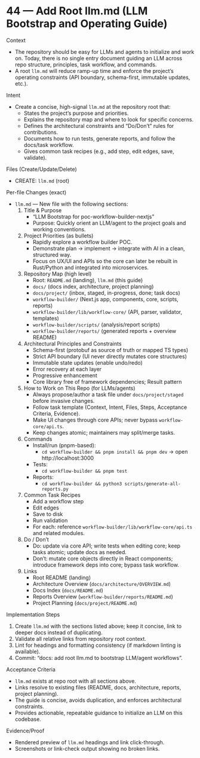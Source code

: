 # 44 — Add Root llm.md (LLM Bootstrap and Operating Guide)

Context
- The repository should be easy for LLMs and agents to initialize and work on. Today, there is no single entry document guiding an LLM across repo structure, principles, task workflow, and commands.
- A root `llm.md` will reduce ramp-up time and enforce the project’s operating constraints (API boundary, schema-first, immutable updates, etc.).

Intent
- Create a concise, high-signal `llm.md` at the repository root that:
  - States the project’s purpose and priorities.
  - Explains the repository map and where to look for specific concerns.
  - Defines the architectural constraints and “Do/Don’t” rules for contributions.
  - Documents how to run tests, generate reports, and follow the docs/task workflow.
  - Gives common task recipes (e.g., add step, edit edges, save, validate).

Files (Create/Update/Delete)
- CREATE: `llm.md` (root)

Per-file Changes (exact)
- `llm.md` — New file with the following sections:
  1) Title & Purpose
     - “LLM Bootstrap for poc-workflow-builder-nextjs”
     - Purpose: Quickly orient an LLM/agent to the project goals and working conventions.
  2) Project Priorities (as bullets)
     - Rapidly explore a workflow builder POC.
     - Demonstrate plan → implement → integrate with AI in a clean, structured way.
     - Focus on UX/UI and APIs so the core can later be rebuilt in Rust/Python and integrated into microservices.
  3) Repository Map (high level)
     - Root: `README.md` (landing), `llm.md` (this guide)
     - `docs/` (docs index, architecture, project planning)
     - `docs/project/` (inbox, staged, in-progress, done; task docs)
     - `workflow-builder/` (Next.js app, components, core, scripts, reports)
     - `workflow-builder/lib/workflow-core/` (API, parser, validator, templates)
     - `workflow-builder/scripts/` (analysis/report scripts)
     - `workflow-builder/reports/` (generated reports + overview README)
  4) Architectural Principles and Constraints
     - Schema-first (protobuf as source of truth or mapped TS types)
     - Strict API boundary (UI never directly mutates core structures)
     - Immutable state updates (enable undo/redo)
     - Error recovery at each layer
     - Progressive enhancement
     - Core library free of framework dependencies; Result<T> pattern
  5) How to Work on This Repo (for LLMs/agents)
     - Always propose/author a task file under `docs/project/staged` before invasive changes.
     - Follow task template (Context, Intent, Files, Steps, Acceptance Criteria, Evidence).
     - Make UI changes through core APIs; never bypass `workflow-core/api.ts`.
     - Keep changes atomic; maintainers may split/merge tasks.
  6) Commands
     - Install/run (pnpm-based):
       - `cd workflow-builder && pnpm install && pnpm dev` → open http://localhost:3000
     - Tests:
       - `cd workflow-builder && pnpm test`
     - Reports:
       - `cd workflow-builder && python3 scripts/generate-all-reports.py`
  7) Common Task Recipes
     - Add a workflow step
     - Edit edges
     - Save to disk
     - Run validation
     - For each: reference `workflow-builder/lib/workflow-core/api.ts` and related modules.
  8) Do / Don’t
     - Do: update via core API; write tests when editing core; keep tasks atomic; update docs as needed.
     - Don’t: mutate core objects directly in React components; introduce framework deps into core; bypass task workflow.
  9) Links
     - Root README (landing)
     - Architecture Overview (`docs/architecture/OVERVIEW.md`)
     - Docs Index (`docs/README.md`)
     - Reports Overview (`workflow-builder/reports/README.md`)
     - Project Planning (`docs/project/README.md`)

Implementation Steps
1) Create `llm.md` with the sections listed above; keep it concise, link to deeper docs instead of duplicating.
2) Validate all relative links from repository root context.
3) Lint for headings and formatting consistency (if markdown linting is available).
4) Commit: “docs: add root llm.md to bootstrap LLM/agent workflows”.

Acceptance Criteria
- `llm.md` exists at repo root with all sections above.
- Links resolve to existing files (README, docs, architecture, reports, project planning).
- The guide is concise, avoids duplication, and enforces architectural constraints.
- Provides actionable, repeatable guidance to initialize an LLM on this codebase.

Evidence/Proof
- Rendered preview of `llm.md` headings and link click-through.
- Screenshots or link-check output showing no broken links.
